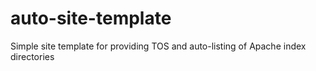 # auto-site-template
Simple site template for providing TOS and auto-listing of Apache index directories
